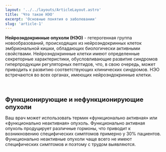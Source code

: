 ```yaml
---
layout: '../../layouts/ArticleLayout.astro'
title: 'Что такое НЭО'
excerpt: 'Основные понятия о заболевании'
slug: 'article-1'
---
```


**Нейроэндокринные опухоли (НЭО)** - гетерогенная группа новообразований,
происходящих из нейроэндокринных клеток эмбриональной кишки, обладающих биологически
активными свойствами. Нейроэндокринные клетки имеют определенные секреторные
характеристики, обусловливающие развитие синдромов гиперпродукции регуляторных
пептидов, что, в свою очередь, может приводить к развитию соответствующих клинических
синдромов. НЭО встречаются во всех органах, имеющих нейроэндокринные клетки.

<br />

<h1 style="font-size: 20px; font-weight: bold"> Функционирующие и нефункционирующие опухоли </h1>
Ваш врач может использовать термин «функционально активная»
или «функционально неактивная» опухоль. Функционально активная
опухоль продуцирует различные гормоны, что приводит к возникновению
специфических симптомов примерно у 30% пациентов. Функционально
неактивные опухоли чаще всего не имеют специфических симптомов и
поэтому с трудом выявляются.
